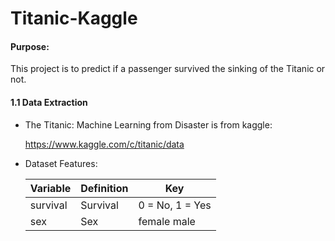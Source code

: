 # Titanic-Kaggle

#### Purpose:

This project is to predict if a passenger survived the sinking of the Titanic or not. 

#### 1.1 Data Extraction
    
   * The Titanic: Machine Learning from Disaster is from kaggle:
   
        https://www.kaggle.com/c/titanic/data
        
   * Dataset Features:
   
        |Variable|Definition|Key|
        |------|------|-----|
        |survival|Survival|0 = No, 1 = Yes|
        |sex|Sex|female male|
   
   
